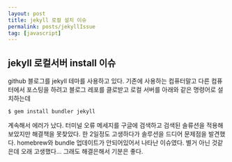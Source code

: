 ```yaml
---
layout: post
title: jekyll 로컬 설치 이슈
permalink: posts/jekyllIssue
tag: [javascript]
---
```


## jekyll 로컬서버 install 이슈

github 블로그를 jekyll 테마를 사용하고 있다. 기존에 사용하는 컴퓨터말고 다른 컴퓨터에서 포스팅을 하려고 블로그 레포를 클로받고 로컬 서버를 아래와 같은 명령어로 설치하는데

```
$ gem install bundler jekyll
```

계속해서 에러가 났다. 터미널 오류 메세지를 구글에 검색하고 검색된 솔류션을 적용해보았지만 해결책을 못찾았다. 한 2일정도 고생하다가 솔루션을 드디어 문제점을 발견했다. homebrew와 bundle 업데이트가 안되어있어서 나타난 이슈였다. 별거 아닌 것같은데 오래 고생했다... 그래도 해결은해서 기분은 좋다.
